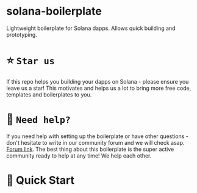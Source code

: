 # solana-boilerplate
Lightweight boilerplate for Solana dapps. Allows quick building and prototyping.

# ⭐️ `Star us`
If this repo helps you building your dapps on Solana - please ensure you leave us a star! This motivates and helps us a lot to bring more free code, templates and boilerplates to you. 

# 🤝 `Need help?`
If you need help with setting up the boilerplate or have other questions - don't hesitate to write in our community forum and we will check asap. [Forum link](https://forum.moralis.io/t/solana-boilerplate-questions/8637). The best thing about this boilerplate is the super active community ready to help at any time! We help each other.

# 🚀 Quick Start

